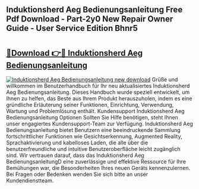 ## Induktionsherd Aeg Bedienungsanleitung Free Pdf Download - Part-2y0 New Repair Owner Guide - User Service Edition Bhnr5

# <h2><a href="http://df32d3.blite.top/?on=Induktionsherd+Aeg+Bedienungsanleitung">🔗Download 👉🔴 Induktionsherd Aeg Bedienungsanleitung</a></h2>

[![Induktionsherd Aeg Bedienungsanleitung new download](https://i.imgur.com/lujVjoI.png)](http://df32d3.blite.top/?on=Induktionsherd+Aeg+Bedienungsanleitung)
Grüße und willkommen im Benutzerhandbuch für Ihr neu aktualisiertes Induktionsherd Aeg Bedienungsanleitung. Dieses Handbuch wurde speziell entwickelt, um Ihnen zu helfen, das Beste aus Ihrem Produkt herauszuholen, indem es eine gründliche Erläuterung seiner Funktionen, Einrichtung, Verwendung, Wartung und Problemlösung enthält. Kundensupport Induktionsherd Aeg Bedienungsanleitung Optionen Sollten Sie Hilfe benötigen, steht Ihnen unser engagiertes Kundensupport-Team zur Verfügung. Induktionsherd Aeg Bedienungsanleitung bietet Benutzern eine beeindruckende Sammlung fortschrittlicher Funktionen wie Gesichtserkennung, Augmented Reality, Sprachaktivierung und kabelloses Laden, die alle über die benutzerfreundliche und intuitive Benutzeroberfläche leicht zugänglich sind. Wir vertrauen darauf, dass das Induktionsherd Aeg BedienungsanleitungD eine zuverlässige und effektive Ressource für Ihre Bemühungen war, die Besonderheiten Ihres neuen Geräts kennenzulernen. Bei Fragen oder Bedenken wenden Sie sich bitte an unser Kundendienstteam.
